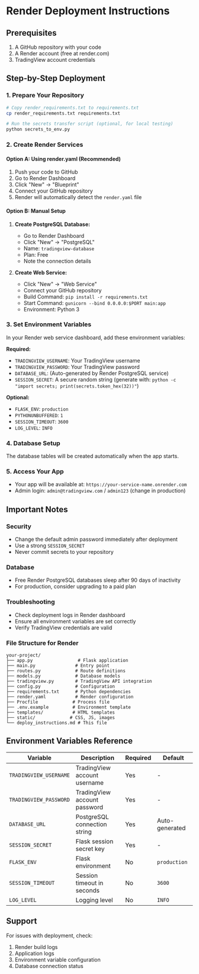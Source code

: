 # Render Deployment Instructions

## Prerequisites
1. A GitHub repository with your code
2. A Render account (free at render.com)
3. TradingView account credentials

## Step-by-Step Deployment

### 1. Prepare Your Repository
```bash
# Copy render_requirements.txt to requirements.txt
cp render_requirements.txt requirements.txt

# Run the secrets transfer script (optional, for local testing)
python secrets_to_env.py
```

### 2. Create Render Services

#### Option A: Using render.yaml (Recommended)
1. Push your code to GitHub
2. Go to Render Dashboard
3. Click "New" → "Blueprint"
4. Connect your GitHub repository
5. Render will automatically detect the `render.yaml` file

#### Option B: Manual Setup
1. **Create PostgreSQL Database:**
   - Go to Render Dashboard
   - Click "New" → "PostgreSQL"
   - Name: `tradingview-database`
   - Plan: Free
   - Note the connection details

2. **Create Web Service:**
   - Click "New" → "Web Service"
   - Connect your GitHub repository
   - Build Command: `pip install -r requirements.txt`
   - Start Command: `gunicorn --bind 0.0.0.0:$PORT main:app`
   - Environment: Python 3

### 3. Set Environment Variables
In your Render web service dashboard, add these environment variables:

**Required:**
- `TRADINGVIEW_USERNAME`: Your TradingView username
- `TRADINGVIEW_PASSWORD`: Your TradingView password
- `DATABASE_URL`: (Auto-generated by Render PostgreSQL service)
- `SESSION_SECRET`: A secure random string (generate with: `python -c "import secrets; print(secrets.token_hex(32))"`)

**Optional:**
- `FLASK_ENV`: `production`
- `PYTHONUNBUFFERED`: `1`
- `SESSION_TIMEOUT`: `3600`
- `LOG_LEVEL`: `INFO`

### 4. Database Setup
The database tables will be created automatically when the app starts.

### 5. Access Your App
- Your app will be available at: `https://your-service-name.onrender.com`
- Admin login: `admin@tradingview.com` / `admin123` (change in production)

## Important Notes

### Security
- Change the default admin password immediately after deployment
- Use a strong `SESSION_SECRET`
- Never commit secrets to your repository

### Database
- Free Render PostgreSQL databases sleep after 90 days of inactivity
- For production, consider upgrading to a paid plan

### Troubleshooting
- Check deployment logs in Render dashboard
- Ensure all environment variables are set correctly
- Verify TradingView credentials are valid

### File Structure for Render
```
your-project/
├── app.py                 # Flask application
├── main.py               # Entry point
├── routes.py             # Route definitions
├── models.py             # Database models
├── tradingview.py        # TradingView API integration
├── config.py             # Configuration
├── requirements.txt      # Python dependencies
├── render.yaml           # Render configuration
├── Procfile             # Process file
├── .env.example         # Environment template
├── templates/           # HTML templates
├── static/             # CSS, JS, images
└── deploy_instructions.md # This file
```

## Environment Variables Reference

| Variable | Description | Required | Default |
|----------|-------------|----------|---------|
| `TRADINGVIEW_USERNAME` | TradingView account username | Yes | - |
| `TRADINGVIEW_PASSWORD` | TradingView account password | Yes | - |
| `DATABASE_URL` | PostgreSQL connection string | Yes | Auto-generated |
| `SESSION_SECRET` | Flask session secret key | Yes | - |
| `FLASK_ENV` | Flask environment | No | `production` |
| `SESSION_TIMEOUT` | Session timeout in seconds | No | `3600` |
| `LOG_LEVEL` | Logging level | No | `INFO` |

## Support
For issues with deployment, check:
1. Render build logs
2. Application logs
3. Environment variable configuration
4. Database connection status